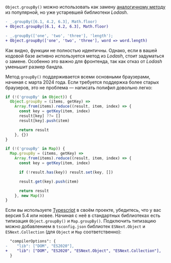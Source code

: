 `Object.groupBy()` можно использовать как замену [аналогичному методу](https://lodash.com/docs/4.17.15#groupBy) из популярной, но уже устаревшей библиотеки _Lodash_.


```diff
- _.groupBy([6.1, 4.2, 6.3], Math.floor)
+ Object.groupBy([6.1, 4.2, 6.3], Math.floor)

- _.groupBy(['one', 'two', 'three'], 'length');
+ Object.groupBy(['one', 'two', 'three'], word => word.length)
```

Как видно, функции не полностью идентичны. Однако, если в вашей кодовой базе активно используется метод из _Lodash_, стоит задуматься о замене. Особенно это важно для фронтенда, так как отказ от _Lodash_ уменьшит размер бандла.

Метод `groupBy()` поддерживается всеми основными браузерами, начиная с марта 2024 года. Если требуется поддержка более старых браузеров, это не проблема — написать полифил довольно легко:

```js
if (!('groupBy' in Object)) {
  Object.groupBy = (items, getKey) =>
    Array.from(items).reduce((result, item, index) => {
      const key = getKey(item, index)
      result[key] ??= []
      result[key].push(item)

      return result
    }, {})
}

if (!('groupBy' in Map)) {
  Map.groupBy = (items, getKey) =>
    Array.from(items).reduce((result, item, index) => {
      const key = getKey(item, index)

      if (!result.has(key)) result.set(key, [])

      result.get(key).push(item)

      return result
    }, new Map())
}
```

Если вы используете [Typescript](/tools/static-types/) в своём проекте, убедитесь, что у вас версия 5.4 или новее. Начиная с неё в стандартных библиотеках есть типизация `Object.groupBy()` и `Map.groupBy()`. Подключить типизацию можно добавлением в `tsconfig.json` библиотек `ESNext.Object` и `ESNext.Collection` (для `Object` и `Map` соответственно):

```diff
  "compilerOptions": {
-    "lib": ["DOM", "ES2020"],
+    "lib": ["DOM", "ES2020", "ESNext.Object", "ESNext.Collection"],
  }
```
